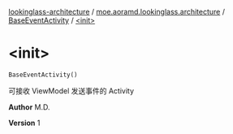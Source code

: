 [lookinglass-architecture](../../index.md) / [moe.aoramd.lookinglass.architecture](../index.md) / [BaseEventActivity](index.md) / [&lt;init&gt;](./-init-.md)

# &lt;init&gt;

`BaseEventActivity()`

可接收 ViewModel 发送事件的 Activity

**Author**
M.D.

**Version**
1

